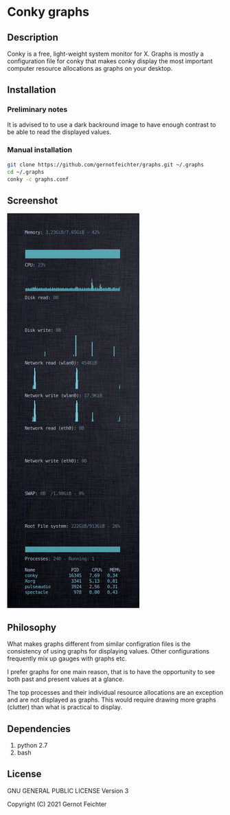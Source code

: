 # Conky graphs

## Description
Conky is a free, light-weight system monitor for X.
Graphs is mostly a configuration file for conky that makes conky display the most important computer resource allocations as graphs on your desktop.

## Installation

### Preliminary notes
It is advised to to use a dark backround image to have enough contrast to be able to read the displayed values.

### Manual installation
```sh
git clone https://github.com/gernotfeichter/graphs.git ~/.graphs
cd ~/.graphs
conky -c graphs.conf
```

## Screenshot
![alt](graphs.png)

## Philosophy

What makes graphs different from similar configration files is the consistency of using graphs for displaying values. Other configurations frequently mix up gauges with graphs etc.

I prefer graphs for one main reason, that is to have the opportunity to see both past and present values at a glance.

The top processes and their individual resource allocations are an exception and are not displayed as graphs. This would require drawing more graphs (clutter) than what is practical to display.

## Dependencies
1. python 2.7
2. bash

## License
GNU GENERAL PUBLIC LICENSE Version 3

Copyright (C) 2021 Gernot Feichter

